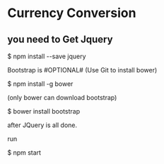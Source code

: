 # Currency Conversion

## you need to Get Jquery 

$ npm install --save jquery



Bootstrap is #OPTIONAL# (Use Git to install bower)

$ npm install -g bower

(only bower can download bootstrap)

$ bower install bootstrap


after JQuery is all done.

run

$ npm start
